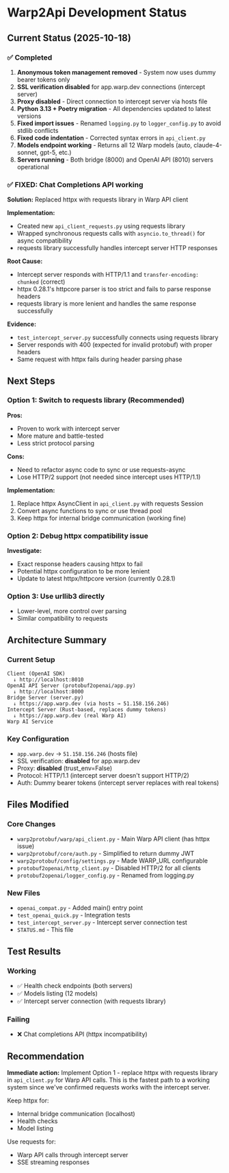 # Warp2Api Development Status

## Current Status (2025-10-18)

### ✅ Completed
1. **Anonymous token management removed** - System now uses dummy bearer tokens only
2. **SSL verification disabled** for app.warp.dev connections (intercept server)
3. **Proxy disabled** - Direct connection to intercept server via hosts file
4. **Python 3.13 + Poetry migration** - All dependencies updated to latest versions
5. **Fixed import issues** - Renamed `logging.py` to `logger_config.py` to avoid stdlib conflicts
6. **Fixed code indentation** - Corrected syntax errors in `api_client.py`
7. **Models endpoint working** - Returns all 12 Warp models (auto, claude-4-sonnet, gpt-5, etc.)
8. **Servers running** - Both bridge (8000) and OpenAI API (8010) servers operational

### ✅ FIXED: Chat Completions API working
**Solution:** Replaced httpx with requests library in Warp API client

**Implementation:**
- Created new `api_client_requests.py` using requests library
- Wrapped synchronous requests calls with `asyncio.to_thread()` for async compatibility
- requests library successfully handles intercept server HTTP responses

**Root Cause:**
- Intercept server responds with HTTP/1.1 and `transfer-encoding: chunked` (correct)
- httpx 0.28.1's httpcore parser is too strict and fails to parse response headers
- requests library is more lenient and handles the same response successfully

**Evidence:**
- `test_intercept_server.py` successfully connects using requests library
- Server responds with 400 (expected for invalid protobuf) with proper headers
- Same request with httpx fails during header parsing phase

## Next Steps

### Option 1: Switch to requests library (Recommended)
**Pros:**
- Proven to work with intercept server
- More mature and battle-tested
- Less strict protocol parsing

**Cons:**
- Need to refactor async code to sync or use requests-async
- Lose HTTP/2 support (not needed since intercept uses HTTP/1.1)

**Implementation:**
1. Replace httpx AsyncClient in `api_client.py` with requests Session
2. Convert async functions to sync or use thread pool
3. Keep httpx for internal bridge communication (working fine)

### Option 2: Debug httpx compatibility issue
**Investigate:**
- Exact response headers causing httpx to fail
- Potential httpx configuration to be more lenient
- Update to latest httpx/httpcore version (currently 0.28.1)

### Option 3: Use urllib3 directly
- Lower-level, more control over parsing
- Similar compatibility to requests

## Architecture Summary

### Current Setup
```
Client (OpenAI SDK) 
  ↓ http://localhost:8010
OpenAI API Server (protobuf2openai/app.py)
  ↓ http://localhost:8000
Bridge Server (server.py)
  ↓ https://app.warp.dev (via hosts → 51.158.156.246)
Intercept Server (Rust-based, replaces dummy tokens)
  ↓ https://app.warp.dev (real Warp AI)
Warp AI Service
```

### Key Configuration
- `app.warp.dev` → `51.158.156.246` (hosts file)
- SSL verification: **disabled** for app.warp.dev
- Proxy: **disabled** (trust_env=False)
- Protocol: HTTP/1.1 (intercept server doesn't support HTTP/2)
- Auth: Dummy bearer tokens (intercept server replaces with real tokens)

## Files Modified

### Core Changes
- `warp2protobuf/warp/api_client.py` - Main Warp API client (has httpx issue)
- `warp2protobuf/core/auth.py` - Simplified to return dummy JWT
- `warp2protobuf/config/settings.py` - Made WARP_URL configurable
- `protobuf2openai/http_client.py` - Disabled HTTP/2 for all clients
- `protobuf2openai/logger_config.py` - Renamed from logging.py

### New Files
- `openai_compat.py` - Added main() entry point
- `test_openai_quick.py` - Integration tests
- `test_intercept_server.py` - Intercept server connection test
- `STATUS.md` - This file

## Test Results

### Working
- ✅ Health check endpoints (both servers)
- ✅ Models listing (12 models)
- ✅ Intercept server connection (with requests library)

### Failing
- ❌ Chat completions API (httpx incompatibility)

## Recommendation

**Immediate action:** Implement Option 1 - replace httpx with requests library in `api_client.py` for Warp API calls. This is the fastest path to a working system since we've confirmed requests works with the intercept server.

Keep httpx for:
- Internal bridge communication (localhost)
- Health checks
- Model listing

Use requests for:
- Warp API calls through intercept server
- SSE streaming responses
